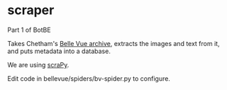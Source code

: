 # scraper
Part 1 of BotBE

Takes Chetham's [Belle Vue archive](http://www.chethams.org.uk/bellevue/), extracts the images and text from it, and puts metadata into a database.

We are using [scraPy](https://docs.scrapy.org/en/latest/intro/tutorial.html). 

Edit code in bellevue/spiders/bv-spider.py to configure.
